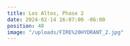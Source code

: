 ```yaml
---
title: Los Altos, Phase 2
date: 2024-02-14 16:07:00 -06:00
position: 48
image: "/uploads/FIRE%20HYDRANT_2.jpg"
---
```


